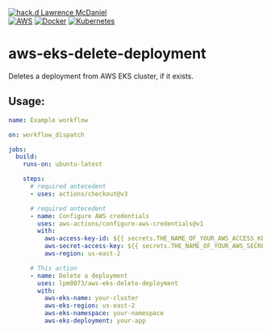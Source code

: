 [![hack.d Lawrence McDaniel](https://img.shields.io/badge/hack.d-Lawrence%20McDaniel-orange.svg)](https://lawrencemcdaniel.com)<br />
[![AWS](https://img.shields.io/badge/AWS-%23FF9900.svg?style=for-the-badge&logo=amazon-aws&logoColor=white)](https://aws.amazon.com/)
[![Docker](https://img.shields.io/badge/docker-%230db7ed.svg?style=for-the-badge&logo=docker&logoColor=white)](https://www.docker.com/)
[![Kubernetes](https://img.shields.io/badge/kubernetes-%23326ce5.svg?style=for-the-badge&logo=kubernetes&logoColor=white)](https://kubernetes.io/)

# aws-eks-delete-deployment

Deletes a deployment from AWS EKS cluster, if it exists.
## Usage:


```yaml
name: Example workflow

on: workflow_dispatch

jobs:
  build:
    runs-on: ubuntu-latest

    steps:
      # required antecedent
      - uses: actions/checkout@v3

      # required antecedent
      - name: Configure AWS credentials
        uses: aws-actions/configure-aws-credentials@v1
        with:
          aws-access-key-id: ${{ secrets.THE_NAME_OF_YOUR_AWS_ACCESS_KEY_ID }}
          aws-secret-access-key: ${{ secrets.THE_NAME_OF_YOUR_AWS_SECRET_ACCESS_KEY }}
          aws-region: us-east-2

      # This action
      - name: Delete a deployment
        uses: lpm0073/aws-eks-delete-deployment
        with:
          aws-eks-name: your-cluster
          aws-eks-region: us-east-2
          aws-eks-namespace: your-namespace
          aws-eks-deployment: your-app

```
